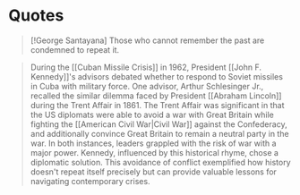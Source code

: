 # Quotes
>[!George Santayana]
>Those who cannot remember the past are condemned to repeat it.

> During the [[Cuban Missile Crisis]] in 1962, President [[John F. Kennedy]]'s advisors debated whether to respond to Soviet missiles in Cuba with military force. One advisor, Arthur Schlesinger Jr., recalled the similar dilemma faced by President [[Abraham Lincoln]] during the Trent Affair in 1861. The Trent Affair was significant in that the US diplomats were able to avoid a war with Great Britain while fighting the [[American Civil War|Civil War]] against the Confederacy, and additionally convince Great Britain to remain a neutral party in the war. In both instances, leaders grappled with the risk of war with a major power. Kennedy, influenced by this historical rhyme, chose a diplomatic solution. This avoidance of conflict exemplified how history doesn't repeat itself precisely but can provide valuable lessons for navigating contemporary crises.
